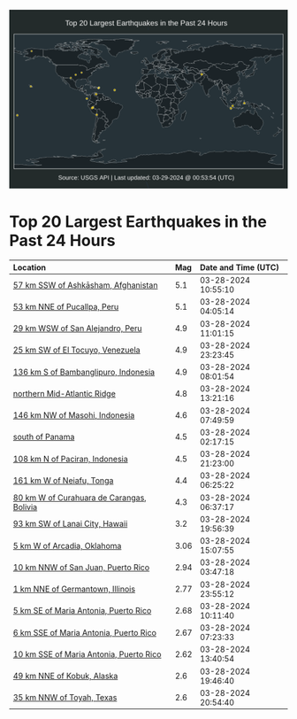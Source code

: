 ![Map](./map.png)

# Top 20 Largest Earthquakes in the Past 24 Hours

| Location | Mag | Date and Time (UTC) |
|:---|:---|:---|
| [57 km SSW of Ashkāsham, Afghanistan](https://earthquake.usgs.gov/earthquakes/eventpage/us7000m8ib) | 5.1 | 03-28-2024 10:55:10 |
| [53 km NNE of Pucallpa, Peru](https://earthquake.usgs.gov/earthquakes/eventpage/us7000m8gh) | 5.1 | 03-28-2024 04:05:14 |
| [29 km WSW of San Alejandro, Peru](https://earthquake.usgs.gov/earthquakes/eventpage/us7000m8id) | 4.9 | 03-28-2024 11:01:15 |
| [25 km SW of El Tocuyo, Venezuela](https://earthquake.usgs.gov/earthquakes/eventpage/us7000m8nn) | 4.9 | 03-28-2024 23:23:45 |
| [136 km S of Bambanglipuro, Indonesia](https://earthquake.usgs.gov/earthquakes/eventpage/us7000m8hh) | 4.9 | 03-28-2024 08:01:54 |
| [northern Mid-Atlantic Ridge](https://earthquake.usgs.gov/earthquakes/eventpage/us7000m8j0) | 4.8 | 03-28-2024 13:21:16 |
| [146 km NW of Masohi, Indonesia](https://earthquake.usgs.gov/earthquakes/eventpage/us7000m8hg) | 4.6 | 03-28-2024 07:49:59 |
| [south of Panama](https://earthquake.usgs.gov/earthquakes/eventpage/us7000m8g7) | 4.5 | 03-28-2024 02:17:15 |
| [108 km N of Paciran, Indonesia](https://earthquake.usgs.gov/earthquakes/eventpage/us7000m8nd) | 4.5 | 03-28-2024 21:23:00 |
| [161 km W of Neiafu, Tonga](https://earthquake.usgs.gov/earthquakes/eventpage/us7000m8gw) | 4.4 | 03-28-2024 06:25:22 |
| [80 km W of Curahuara de Carangas, Bolivia](https://earthquake.usgs.gov/earthquakes/eventpage/us7000m8gx) | 4.3 | 03-28-2024 06:37:17 |
| [93 km SW of Lanai City, Hawaii](https://earthquake.usgs.gov/earthquakes/eventpage/us7000m8mh) | 3.2 | 03-28-2024 19:56:39 |
| [5 km W of Arcadia, Oklahoma](https://earthquake.usgs.gov/earthquakes/eventpage/ok2024gecs) | 3.06 | 03-28-2024 15:07:55 |
| [10 km NNW of San Juan, Puerto Rico](https://earthquake.usgs.gov/earthquakes/eventpage/pr71443998) | 2.94 | 03-28-2024 03:47:18 |
| [1 km NNE of Germantown, Illinois](https://earthquake.usgs.gov/earthquakes/eventpage/nm60575426) | 2.77 | 03-28-2024 23:55:12 |
| [5 km SE of Maria Antonia, Puerto Rico](https://earthquake.usgs.gov/earthquakes/eventpage/pr71444013) | 2.68 | 03-28-2024 10:11:40 |
| [6 km SSE of Maria Antonia, Puerto Rico](https://earthquake.usgs.gov/earthquakes/eventpage/pr71444003) | 2.67 | 03-28-2024 07:23:33 |
| [10 km SSE of Maria Antonia, Puerto Rico](https://earthquake.usgs.gov/earthquakes/eventpage/pr71444028) | 2.62 | 03-28-2024 13:40:54 |
| [49 km NNE of Kobuk, Alaska](https://earthquake.usgs.gov/earthquakes/eventpage/ak02441uvq39) | 2.6 | 03-28-2024 19:46:40 |
| [35 km NNW of Toyah, Texas](https://earthquake.usgs.gov/earthquakes/eventpage/tx2024geoe) | 2.6 | 03-28-2024 20:54:40 |
